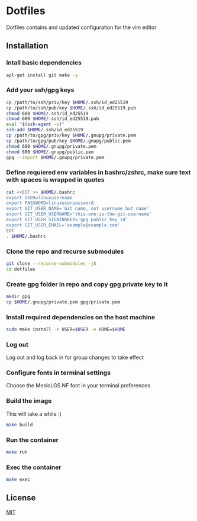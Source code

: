 # Dotfiles

Dotfiles contains and updated configuration for the vim editor

## Installation

### Intall basic dependencies

```bash
apt-get install git make -y
```

### Add your ssh/gpg keys
```bash
cp /path/to/ssh/priv/key $HOME/.ssh/id_ed25519
cp /path/to/ssh/pub/key $HOME/.ssh/id_ed25519.pub
chmod 600 $HOME/.ssh/id_ed25519
chmod 600 $HOME/.ssh/id_ed25519.pub
eval "$(ssh-agent -s)"
ssh-add $HOME/.ssh/id_ed25519
cp /path/to/gpg/priv/key $HOME/.gnupg/private.pem
cp /path/to/gpg/pub/key $HOME/.gnupg/public.pem
chmod 600 $HOME/.gnupg/private.pem
chmod 600 $HOME/.gnupg/public.pem
gpg --import $HOME/.gnupg/private.pem
```

### Define requiered env variables in bashrc/zshrc, make sure text with spaces is wrapped in quotes
```bash
cat <<EOT >> $HOME/.bashrc
export USER=linuxusername
export PASSWORD=linuxuserpassword
export GIT_USER_NAME='Git name, not username but name'
export GIT_USER_USERNAME='this-one-is-the-git-username'
export GIT_USER_SIGNINGKEY='gpg public key id'
export GIT_USER_EMAIL='example@example.com'
EOT
. $HOME/.bashrc
```

### Clone the repo and recurse submodules

```bash
git clone --recurse-submodules -j8 
cd dotfiles
```

### Create gpg folder in repo and copy gpg private key to it

```bash
mkdir gpg
cp $HOME/.gnupg/private.pem gpg/private.pem
```

### Install required dependencies on the host machine

```bash
sudo make install -e USER=$USER -e HOME=$HOME
```

### Log out

Log out and log back in for group changes to take effect

### Configure fonts in terminal settings

Choose the MesloLGS NF font in your terminal preferences

### Build the image
This will take a while :)
```bash
make build
```

### Run the container

```bash
make run
```

### Exec the container

```bash
make exec
```


## License
[MIT](https://choosealicense.com/licenses/mit/)
